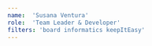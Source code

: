 ```yaml
---
name:  'Susana Ventura'
role:  'Team Leader & Developer'
filters: 'board informatics keepItEasy'
---
```

